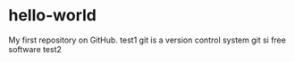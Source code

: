 # hello-world
My first repository on GitHub.
test1
git is a version control system
git si free software
test2